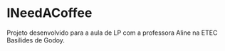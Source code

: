 # INeedACoffee
Projeto desenvolvido para a aula de LP com a professora Aline na ETEC Basilides de Godoy.
